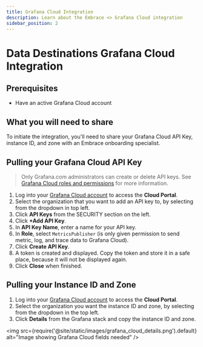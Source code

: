 ```yaml
---
title: Grafana Cloud Integration
description: Learn about the Embrace <> Grafana Cloud integration
sidebar_position: 2
---
```


# Data Destinations Grafana Cloud Integration

## Prerequisites

- Have an active Grafana Cloud account

## What you will need to share

To initiate the integration, you'll need to share your Grafana Cloud API Key, instance ID, and zone with an Embrace onboarding specialist.

## Pulling your Grafana Cloud API Key[](https://embrace.io/docs/data-destinations/data-dog-setup/#pulling-your-datadog-api-key)

> Only Grafana.com administrators can create or delete API keys. See [Grafana Cloud roles and permissions](https://grafana.com/docs/grafana-cloud/authentication-and-permissions/cloud-roles/) for more information.


1. Log into your [Grafana Cloud account](https://grafana.com/auth/sign-in) to access the **Cloud Portal**.
2. Select the organization that you want to add an API key to, by selecting from the dropdown in top left.
3. Click **API Keys** from the SECURITY section on the left.
4. Click **+Add API Key**.
5. In **API Key Name**, enter a name for your API key.
6. In **Role**, select  `MetricsPublisher` (is only given permission to send metric, log, and trace data to Grafana Cloud).
7. Click **Create API Key**.
8. A token is created and displayed. Copy the token and store it in a safe place, because it will not be displayed again.
9. Click **Close** when finished.

## Pulling your Instance ID and Zone

1. Log into your [Grafana Cloud account](https://grafana.com/auth/sign-in) to access the **Cloud Portal**.
2. Select the organization you want the instance ID and zone, by selecting from the dropdown in the top left.
3. Click **Details** from the Grafana stack and copy the instance ID and zone.

<img src={require('@site/static/images/grafana_cloud_details.png').default} alt="Image showing Grafana Cloud fields needed" />
